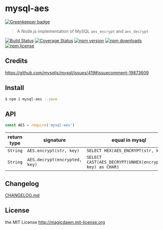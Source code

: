 # mysql-aes

[![Greenkeeper badge](https://badges.greenkeeper.io/magicdawn/node-mysql-aes.svg)](https://greenkeeper.io/)
> A Node.js implementation of MySQL `aes_encrypt` and `aes_decrypt`

[![Build Status](https://img.shields.io/travis/magicdawn/node-mysql-aes.svg?style=flat-square)](https://travis-ci.org/magicdawn/node-mysql-aes)
[![Coverage Status](https://img.shields.io/codecov/c/github/magicdawn/node-mysql-aes.svg?style=flat-square)](https://codecov.io/gh/magicdawn/node-mysql-aes)
[![npm version](https://img.shields.io/npm/v/mysql-aes.svg?style=flat-square)](https://www.npmjs.com/package/mysql-aes)
[![npm downloads](https://img.shields.io/npm/dm/mysql-aes.svg?style=flat-square)](https://www.npmjs.com/package/mysql-aes)
[![npm license](https://img.shields.io/npm/l/mysql-aes.svg?style=flat-square)](http://magicdawn.mit-license.org)

## Credits
https://github.com/mysqljs/mysql/issues/419#issuecomment-19873609

## Install
```sh
$ npm i mysql-aes --save
```

## API
```js
const AES = require('mysql-aes')
```

|return type|signature|equal in mysql|
|---|---|---|
| `String` | `AES.encrypt(str, key)`        | `SELECT HEX(AES_ENCRYPT(str, key))` |
| `String` | `AES.decrypt(encrypted, key)`  | `SELECT CAST(AES_DECRYPT(UNHEX(encrypted), key) as CHAR)`

## Changelog
[CHANGELOG.md](CHANGELOG.md)

## License
the MIT License http://magicdawn.mit-license.org